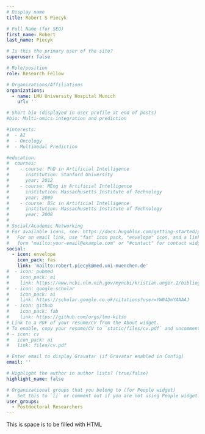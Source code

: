```yaml
---
# Display name
title: Robert S Piecyk

# Full Name (for SEO)
first_name: Robert
last_name: Piecyk

# Is this the primary user of the site?
superuser: false

# Role/position
role: Research Fellow

# Organizations/Affiliations
organizations:
  - name: LMU University Hospital Munich
    url: ''

# Short bio (displayed in user profile at end of posts)
#bio: Multi-omics integration and prediction

#interests:
#  - AI
#  - Oncology
#  - Multimodal Prediction

#education:
#  courses:
#    - course: PhD in Artificial Intelligence
#      institution: Stanford University
#      year: 2012
#    - course: MEng in Artificial Intelligence
#      institution: Massachusetts Institute of Technology
#      year: 2009
#    - course: BSc in Artificial Intelligence
#      institution: Massachusetts Institute of Technology
#      year: 2008
#
# Social/Academic Networking
# For available icons, see: https://docs.hugoblox.com/getting-started/page-builder/#icons
#   For an email link, use "fas" icon pack, "envelope" icon, and a link in the
#   form "mailto:your-email@example.com" or "#contact" for contact widget.
social:
  - icon: envelope
    icon_pack: fas
    link: 'mailto:robert.piecyk@med.uni-muenchen.de'
#  - icon: pubmed
#    icon_pack: ai
#    link: https://www.ncbi.nlm.nih.gov/myncbi/kristian.unger.1/bibliography/public/
#  - icon: google-scholar
#    icon_pack: ai
#    link: https://scholar.google.co.uk/citations?user=YW04DmYAAAAJ
#  - icon: github
#    icon_pack: fab
#    link: https://github.com/orgs/lmu-kitso
# Link to a PDF of your resume/CV from the About widget.
# To enable, copy your resume/CV to `static/files/cv.pdf` and uncomment the lines below.
# - icon: cv
#   icon_pack: ai
#   link: files/cv.pdf

# Enter email to display Gravatar (if Gravatar enabled in Config)
email: ''

# Highlight the author in author lists? (true/false)
highlight_name: false

# Organizational groups that you belong to (for People widget)
#   Set this to `[]` or comment out if you are not using People widget.
user_groups:
  - Postdoctoral Researchers
---
```

<p>This is space is to be filled with HTML</p>